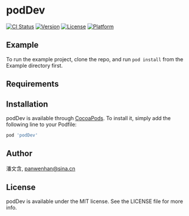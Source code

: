 # podDev

[![CI Status](http://img.shields.io/travis/潘文含/podDev.svg?style=flat)](https://travis-ci.org/潘文含/podDev)
[![Version](https://img.shields.io/cocoapods/v/podDev.svg?style=flat)](http://cocoapods.org/pods/podDev)
[![License](https://img.shields.io/cocoapods/l/podDev.svg?style=flat)](http://cocoapods.org/pods/podDev)
[![Platform](https://img.shields.io/cocoapods/p/podDev.svg?style=flat)](http://cocoapods.org/pods/podDev)

## Example

To run the example project, clone the repo, and run `pod install` from the Example directory first.

## Requirements

## Installation

podDev is available through [CocoaPods](http://cocoapods.org). To install
it, simply add the following line to your Podfile:

```ruby
pod 'podDev'
```

## Author

潘文含, panwenhan@sina.cn

## License

podDev is available under the MIT license. See the LICENSE file for more info.

